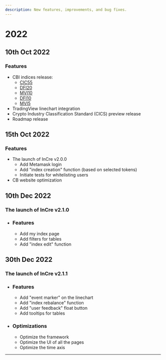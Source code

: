 ```yaml
---
description: New features, improvements, and bug fixes.
---
```


# 2022

## 10th Oct 2022

### Features

* CBI indices release:
  * [CIC55](https://www.cypherbabel.com/cic55)
  * [DFI20](https://www.cypherbabel.com/dfi20)
  * [MVI10](https://www.cypherbabel.com/mvi10)
  * [DFI10](https://www.cypherbabel.com/dfi10)
  * [MVI5](https://www.cypherbabel.com/mvi5)
* TradingView linechart integration
* Crypto Industry Classification Standard (CICS) preview release
* Roadmap release

## 15th Oct 2022

### Features

* The launch of InCre v2.0.0
  * Add Metamask login
  * Add "index creation" function (based on selected tokens)
  * Initiate tests for whitelisting users
* CB website optimization

## 10th Dec 2022

### The launch of InCre v2.1.0

* ### Features
  * Add my index page
  * Add filters for tables
  * Add "index edit" function

## 30th Dec 2022

### The launch of InCre v2.1.1

* ### Features
  * Add "event marker" on the linechart
  * Add "index rebalance" function
  * Add "user feedback" float button
  * Add tooltips for tables
* ### Optimizations
  * Optimize the framework
  * Optimize the UI of all the pages
  * Optimize the time axis

****
